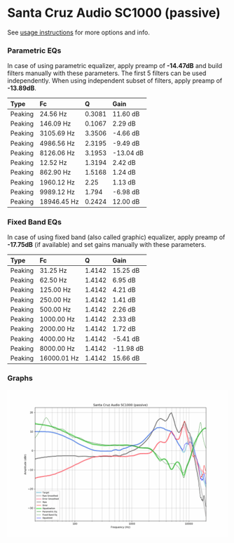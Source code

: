 # Santa Cruz Audio SC1000 (passive)
See [usage instructions](https://github.com/jaakkopasanen/AutoEq#usage) for more options and info.

### Parametric EQs
In case of using parametric equalizer, apply preamp of **-14.47dB** and build filters manually
with these parameters. The first 5 filters can be used independently.
When using independent subset of filters, apply preamp of **-13.89dB**.

| Type    | Fc          |      Q | Gain      |
|:--------|:------------|:-------|:----------|
| Peaking | 24.56 Hz    | 0.3081 | 11.60 dB  |
| Peaking | 146.09 Hz   | 0.1067 | 2.29 dB   |
| Peaking | 3105.69 Hz  | 3.3506 | -4.66 dB  |
| Peaking | 4986.56 Hz  | 2.3195 | -9.49 dB  |
| Peaking | 8126.06 Hz  | 3.1953 | -13.04 dB |
| Peaking | 12.52 Hz    | 1.3194 | 2.42 dB   |
| Peaking | 862.90 Hz   | 1.5168 | 1.24 dB   |
| Peaking | 1960.12 Hz  | 2.25   | 1.13 dB   |
| Peaking | 9989.12 Hz  | 1.794  | -6.98 dB  |
| Peaking | 18946.45 Hz | 0.2424 | 12.00 dB  |

### Fixed Band EQs
In case of using fixed band (also called graphic) equalizer, apply preamp of **-17.75dB**
(if available) and set gains manually with these parameters.

| Type    | Fc          |      Q | Gain      |
|:--------|:------------|:-------|:----------|
| Peaking | 31.25 Hz    | 1.4142 | 15.25 dB  |
| Peaking | 62.50 Hz    | 1.4142 | 6.95 dB   |
| Peaking | 125.00 Hz   | 1.4142 | 4.21 dB   |
| Peaking | 250.00 Hz   | 1.4142 | 1.41 dB   |
| Peaking | 500.00 Hz   | 1.4142 | 2.26 dB   |
| Peaking | 1000.00 Hz  | 1.4142 | 2.33 dB   |
| Peaking | 2000.00 Hz  | 1.4142 | 1.72 dB   |
| Peaking | 4000.00 Hz  | 1.4142 | -5.41 dB  |
| Peaking | 8000.00 Hz  | 1.4142 | -11.98 dB |
| Peaking | 16000.01 Hz | 1.4142 | 15.66 dB  |

### Graphs
![](./Santa%20Cruz%20Audio%20SC1000%20(passive).png)